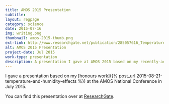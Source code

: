 ```yaml
---
title: AMOS 2015 Presentation
subtitle:
layout: regpage
category: science
date: 2015-07-16
img: writing.png
thumbnail: amos-2015-thumb.png
ext-link: http://www.researchgate.net/publication/285057616_Temperature_and_humidity_effects_on_hospital_admissions_in_Darwin_Australia
alt: AMOS 2015 Presentation
project-date: Jul 2015
work-type: presentation
description: A presentation I gave at AMOS 2015 based on my recently-accepted honours paper.
---
```

I gave a presentation based on my [honours work]({% post_url 2015-08-21-temperature-and-humidity-effects %}) at the AMOS National Conference in July 2015.

You can find this presentation over at [ResearchGate](http://www.researchgate.net/publication/285057616_Temperature_and_humidity_effects_on_hospital_admissions_in_Darwin_Australia).